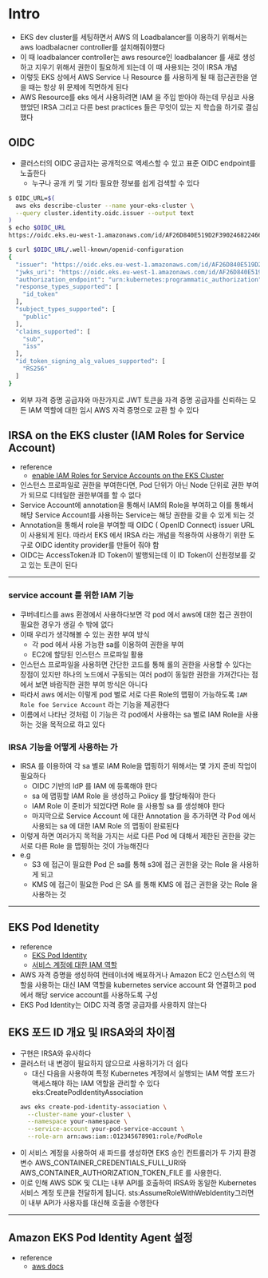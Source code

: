 # Intro

- EKS dev cluster를 세팅하면서 AWS 의 Loadbalancer를 이용하기 위해서는 aws loadbalacner controller를 설치해줘야했다
- 이 때 loadbalancer controller는 aws resource인 loadbalancer 를 새로 생성하고 지우기 위해서 권한이 필요하게 되는데 이 때 사용되는 것이 IRSA 개념
- 이렇듯 EKS 상에서 AWS Service 나 Resource 를 사용하게 될 때 접근권한을 얻을 때는 항상 위 문제에 직면하게 된다
- AWS Resource를 eks 에서 사용하려면 IAM 을 주입 받아야 하는데 무심코 사용했었던 IRSA 그리고 다른 best practices 들은 무엇이 있는 지 학습을 하기로 결심했다


## OIDC
- 클러스터의 OIDC 공급자는 공개적으로 엑세스할 수 있고 표준 OIDC endpoint를 노출한다
  - 누구나 공개 키 및 기타 필요한 정보를 쉽게 검색할 수 있다

```bash
$ OIDC_URL=$(
  aws eks describe-cluster --name your-eks-cluster \
  --query cluster.identity.oidc.issuer --output text
)
$ echo $OIDC_URL
https://oidc.eks.eu-west-1.amazonaws.com/id/AF26D840E519D2F3902468224667D259

$ curl $OIDC_URL/.well-known/openid-configuration
{
  "issuer": "https://oidc.eks.eu-west-1.amazonaws.com/id/AF26D840E519D2F3902468224667D259",
  "jwks_uri": "https://oidc.eks.eu-west-1.amazonaws.com/id/AF26D840E519D2F3902468224667D259/keys",
  "authorization_endpoint": "urn:kubernetes:programmatic_authorization",
  "response_types_supported": [
    "id_token"
  ],
  "subject_types_supported": [
    "public"
  ],
  "claims_supported": [
    "sub",
    "iss"
  ],
  "id_token_signing_alg_values_supported": [
    "RS256"
  ]
}
```

- 외부 자격 증명 공급자와 마찬가지로 JWT 토큰을 자격 증명 공급자를 신뢰하는 모든 IAM 역할에 대한 임시 AWS 자격 증명으로 교환 할 수 있다


## IRSA on the EKS cluster (IAM Roles for Service Account)
- reference
  - [enable IAM Roles for Service Accounts on the EKS Cluster](https://docs.aws.amazon.com/emr/latest/EMR-on-EKS-DevelopmentGuide/setting-up-enable-IAM.html)
- 인스턴스 프로파일로 권한을 부여한다면, Pod 단위가 아닌 Node 단위로 권한 부여가 되므로 디테일한 권한부여를 할 수 없다
- Service Account에 annotation을 통해서 IAM의 Role을 부여하고 이를 통해서 해당 Service Account를 사용하는 Service는 해당 권한을 갖을 수 있게 되는 것
- Annotation을 통해서 role을 부여할 때 OIDC ( OpenID Connect) issuer URL 이 사용되게 된다. 따라서 EKS 에서 IRSA 라는 개념을 적용하여 사용하기 위한 도구로 OIDC identity provider를 만들어 줘야 함
- OIDC는 AccessToken과 ID Token이 발행되는데 이 ID Token이 신원정보를 갖고 있는 토큰이 된다

---
### service account 를 위한  IAM 기능
- 쿠버네티스를 aws 환경에서 사용하다보면 각 pod 에서 aws에 대한 접근 권한이 필요한 경우가 생길 수 밖에 없다
- 이때 우리가 생각해볼 수 있는 권한 부여 방식
  - 각 pod 에서 사용 가능한 sa를 이용하여 권한을 부여
  - EC2에 할당된 인스턴스 프로파일 활용
- 인스턴스 프로파일을 사용하면 간단한 코드를 통해 롤의 권한을 사용할 수 있다는 장점이 있지만 하나의 노드에서 구동되는 여러 pod이 동일한 권한을 가져간다는 점에서 보면 바람직한 권한 부여 방식은 아니다
- 따라서 aws 에서는 이렇게 pod 별로 서로 다른 Role의 맵핑이 가능하도록 `IAM Role foe Service Account` 라는 기능을 제공한다
- 이름에서 나타난 것처럼 이 기능은 각 pod에서 사용하는 sa 별로 IAM Role을 사용하는 것을 목적으로 하고 있다

###  IRSA 기능을 어떻게 사용하는 가
- IRSA 를 이용하여 각 sa 별로 IAM Role을 맵핑하기 위해서는 몇 가지 준비 작업이 필요하다
  - OIDC 기반의 IdP 를 IAM 에 등록해야 한다
  - sa 에 맵핑할 IAM Role 을 생성하고 Policy 를 할당해줘야 한다
  - IAM Role 이 준비가 되었다면 Role 을 사용할 sa 를 생성해야 한다
  - 마지막으로 Service Account 에 대한 Annotation 을 추가하면 각 Pod 에서 사용되는 sa 에 대한 IAM Role 의 맵핑이 완료된다
- 이렇게 하면 여러가지 목적을 가지는 서로 다른 Pod 에 대해서 제한된 권한을 갖는 서로 다른 Role 을 맵핑하는 것이 가능해진다
- e.g
  - S3 에 접근이 필요한 Pod 은 sa를 통해 s3에 접근 권한을 갖는 Role 을 사용하게 되고 
  - KMS 에 접근이 필요한 Pod 은 SA 를 통해  KMS 에 접근 권한을 갖는 Role 을 사용하는 것

---

## EKS Pod Idenetity
- reference
  - [EKS Pod Identity](https://docs.aws.amazon.com/ko_kr/eks/latest/userguide/pod-identities.html)
  - [서비스 계정에 대한 IAM 역할](https://docs.aws.amazon.com/ko_kr/eks/latest/userguide/iam-roles-for-service-accounts.html)
- AWS 자격 증명을 생성하여 컨테이너에 배포하거나 Amazon EC2 인스턴스의 역할을 사용하는 대신 IAM 역할을 kubernetes service account 와 연결하고 pod에서 해당 service account를 사용하도록 구성
- EKS Pod Identity는 OIDC 자격 증명 공급자를 사용하지 않는다

## EKS 포드 ID 개요 및 IRSA와의 차이점
- 구현은 IRSA와 유사하다
- 클러스터 내 변경이 필요하지 않으므로 사용하기가 더 쉽다
  - 대신 다음을 사용하여 특정 Kubernetes 계정에서 실행되는 IAM 역할 포드가 액세스해야 하는 IAM 역할을 관리할 수 있다 eks:CreatePodIdentityAssociation
  ```bash 
  aws eks create-pod-identity-association \
    --cluster-name your-cluster \
    --namespace your-namespace \
    --service-account your-pod-service-account \
    --role-arn arn:aws:iam::012345678901:role/PodRole
  ```
- 이 서비스 계정을 사용하여 새 파드를 생성하면 EKS 승인 컨트롤러가 두 가지 환경 변수 AWS_CONTAINER_CREDENTIALS_FULL_URI와 AWS_CONTAINER_AUTHORIZATION_TOKEN_FILE 를 사용한다.
- 이로 인해 AWS SDK 및 CLI는 내부 API를 호출하여 IRSA와 동일한 Kubernetes 서비스 계정 토큰을 전달하게 됩니다. sts:AssumeRoleWithWebIdentity그러면 이 내부 API가 사용자를 대신해 호출을 수행한다

---

## Amazon EKS Pod Identity Agent 설정
- reference
  - [aws docs](https://docs.aws.amazon.com/ko_kr/eks/latest/userguide/pod-id-agent-setup.html)